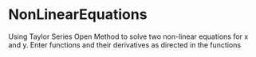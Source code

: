 # NonLinearEquations
Using Taylor Series Open Method to solve two non-linear equations for x and y.
Enter functions and their derivatives as directed in the functions
